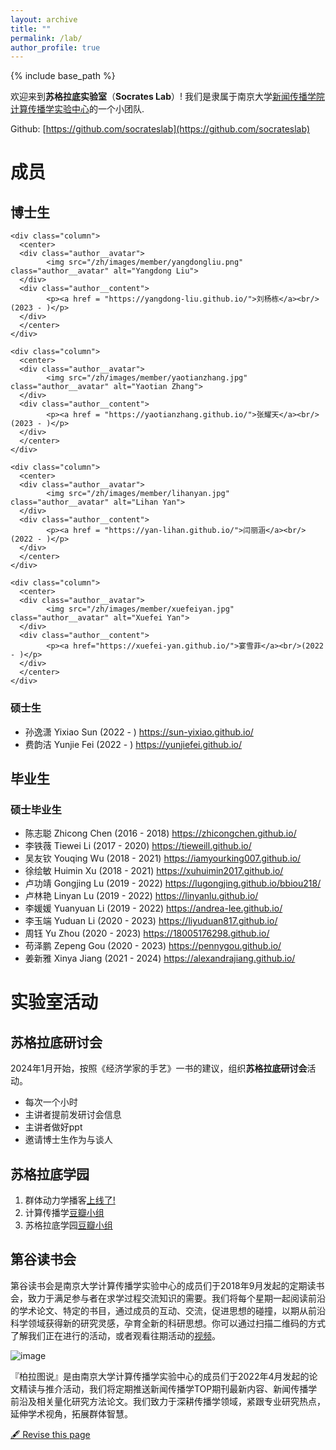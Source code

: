 ```yaml
---
layout: archive
title: ""
permalink: /lab/
author_profile: true
---
```


{% include base_path %}


欢迎来到**苏格拉底实验室**（**Socrates Lab**）! 我们是隶属于南京大学[新闻传播学院](https://jc.nju.edu.cn/)[计算传播学实验中心](https://computational-communication.com/)的一个小团队.

Github: [https://github.com/socrateslab](https://github.com/socrateslab)

# 成员


## 博士生

<div class="row">
    
    <div class="column">
      <center>
      <div class="author__avatar">
            <img src="/zh/images/member/yangdongliu.png" class="author__avatar" alt="Yangdong Liu">
      </div>
      <div class="author__content">
            <p><a href = "https://yangdong-liu.github.io/">刘杨栋</a><br/>(2023 - )</p>
      </div>
      </center>
    </div>
    
    <div class="column">
      <center>
      <div class="author__avatar">
            <img src="/zh/images/member/yaotianzhang.jpg" class="author__avatar" alt="Yaotian Zhang">
      </div>
      <div class="author__content">
            <p><a href = "https://yaotianzhang.github.io/">张耀天</a><br/>(2023 - )</p>
      </div>
      </center>
    </div>
    
    <div class="column">
      <center>
      <div class="author__avatar">
            <img src="/zh/images/member/lihanyan.jpg" class="author__avatar" alt="Lihan Yan">
      </div>
      <div class="author__content">
            <p><a href = "https://yan-lihan.github.io/">闫丽涵</a><br/>(2022 - )</p>
      </div>
      </center>
    </div>
    
    <div class="column">
      <center>
      <div class="author__avatar">
            <img src="/zh/images/member/xuefeiyan.jpg" class="author__avatar" alt="Xuefei Yan">
      </div>
      <div class="author__content">
            <p><a href="https://xuefei-yan.github.io/">宴雪菲</a><br/>(2022 - )</p>
      </div>
      </center>
    </div>
    
</div>

### 硕士生

- 孙逸潇 Yixiao Sun (2022 - ) https://sun-yixiao.github.io/ 
- 费韵洁 Yunjie Fei (2022 - ) https://yunjiefei.github.io/ 

## 毕业生
### 硕士毕业生
- 陈志聪 Zhicong Chen (2016 - 2018) https://zhicongchen.github.io/
- 李铁薇 Tiewei Li (2017 - 2020) https://tieweill.github.io/
- 吴友钦 Youqing Wu (2018 - 2021) https://iamyourking007.github.io/
- 徐绘敏 Huimin Xu (2018 - 2021) https://xuhuimin2017.github.io/
- 卢功靖 Gongjing Lu (2019 - 2022) https://lugongjing.github.io/bbiou218/
- 卢林艳 Linyan Lu (2019 - 2022) https://linyanlu.github.io/
- 李媛媛 Yuanyuan Li (2019 - 2022) https://andrea-lee.github.io/
- 李玉端 Yuduan Li (2020 - 2023) https://liyuduan817.github.io/
- 周钰 Yu Zhou (2020 - 2023) https://18005176298.github.io/
- 苟泽鹏 Zepeng Gou (2020 - 2023) https://pennygou.github.io/
- 姜新雅 Xinya Jiang (2021 - 2024) https://alexandrajiang.github.io/ 


# 实验室活动

## 苏格拉底研讨会

2024年1月开始，按照《经济学家的手艺》一书的建议，组织**苏格拉底研讨会**活动。

- 每次一个小时
- 主讲者提前发研讨会信息
- 主讲者做好ppt
- 邀请博士生作为与谈人


##  苏格拉底学园

1. 群体动力学播客[上线了!](https://www.ximalaya.com/album/69292192) 
2. 计算传播学[豆瓣小组](https://www.douban.com/group/webmining/)
3. 苏格拉底学园[豆瓣小组](https://www.douban.com/group/733982/)

## 第谷读书会

第谷读书会是南京大学计算传播学实验中心的成员们于2018年9月发起的定期读书会，致力于满足参与者在求学过程交流知识的需要。我们将每个星期一起阅读前沿的学术论文、特定的书目，通过成员的互动、交流，促进思想的碰撞，以期从前沿科学领域获得新的研究灵感，孕育全新的科研思想。你可以通过扫描二维码的方式了解我们正在进行的活动，或者观看往期活动的[视频](https://search.bilibili.com/all?keyword=%E7%AC%AC%E8%B0%B7%E8%AF%BB%E4%B9%A6%E4%BC%9A&order=pubdate&duration=0&tids_1=0)。 

![image](https://github.com/chengjun/zh/assets/543384/f9956b7b-dc4c-4707-a1a6-7894bec6b62f)

『柏拉图说』是由南京大学计算传播学实验中心的成员们于2022年4月发起的论文精读与推介活动，我们将定期推送新闻传播学TOP期刊最新内容、新闻传播学前沿及相关量化研究方法论文。我们致力于深耕传播学领域，紧跟专业研究热点，延伸学术视角，拓展群体智慧。


[🖋 Revise this page](https://github.com/chengjun/zh/edit/gh-pages/_pages/lab.md)
